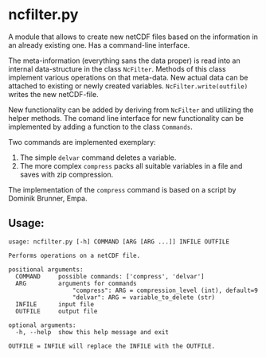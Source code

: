 # ncfilter.py

A module that allows to create new netCDF files based on the information in an already existing one. Has a command-line interface.

The meta-information (everything sans the data proper) is read into an internal data-structure in the class `NcFilter`. Methods of this class implement various operations on that meta-data.  New actual data can be attached to existing or newly created variables. `NcFilter.write(outfile)` writes the new netCDF-file.

New functionality can be added by deriving from `NcFilter` and utilizing the helper methods. The comand line interface for new functionality can be implemented by adding a function to the class `Commands`.

Two commands are implemented exemplary:

1. The simple `delvar` command deletes a variable.
2. The more complex `compress` packs all suitable variables in a file and saves
   with zip compression.

The implementation of the `compress` command is based on a script by Dominik Brunner, Empa.

## Usage:

```
usage: ncfilter.py [-h] COMMAND [ARG [ARG ...]] INFILE OUTFILE

Performs operations on a netCDF file.

positional arguments:
  COMMAND     possible commands: ['compress', 'delvar']
  ARG         arguments for commands
                  "compress": ARG = compression_level (int), default=9
                  "delvar": ARG = variable_to_delete (str)
  INFILE      input file
  OUTFILE     output file

optional arguments:
  -h, --help  show this help message and exit

OUTFILE = INFILE will replace the INFILE with the OUTFILE.
```
